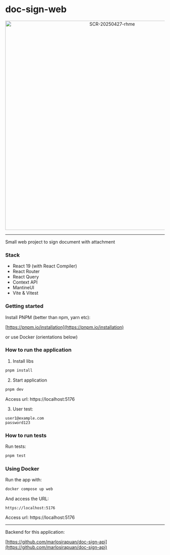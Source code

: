 # doc-sign-web

<p align="center">
<img width="660" alt="SCR-20250427-rhme" src="https://github.com/user-attachments/assets/d54e1a00-0297-45ec-9828-e3340538aa73" />
</p>

---

Small web project to sign document with attachment

### Stack

- React 19 (with React Compiler)
- React Router
- React Query
- Context API
- MantineUI
- Vite & Vitest

### Getting started

Install PNPM (better than npm, yarn etc):

[https://pnpm.io/installation](https://pnpm.io/installation)

or use Docker (orientations below)

### How to run the application

1) Install libs

  ```bash
  pnpm install
  ```

2) Start application

  ```bash
  pnpm dev
  ```

  Access url: https://localhost:5176

3) User test:

  ```
  user1@example.com
  password123
  ```

### How to run tests

Run tests:

  ```bash
  pnpm test
  ```

### Using Docker

Run the app with:

  ```bash
  docker compose up web
  ```

And access the URL:

  ```
  https://localhost:5176
  ```

  Access url: https://localhost:5176

---

Backend for this application:

[https://github.com/marlosirapuan/doc-sign-api](https://github.com/marlosirapuan/doc-sign-api)
